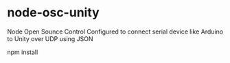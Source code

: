node-osc-unity
==============

Node Open Sounce Control Configured to connect serial device like Arduino to Unity over UDP using JSON

npm install


